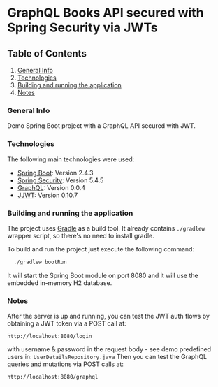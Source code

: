 # GraphQL Books API secured with Spring Security via JWTs

## Table of Contents
1. [General Info](#general-info)
2. [Technologies](#technologies)
3. [Building and running the application](#building-and-running-the-application)
4. [Notes](#notes)

### General Info
Demo Spring Boot project with a GraphQL API secured with JWT.

### Technologies
The following main technologies were used:
* [Spring Boot](https://docs.spring.io/spring-boot/docs/2.4.3/reference/htmlsingle/): Version 2.4.3
* [Spring Security](https://docs.spring.io/spring-security/site/docs/5.4.5/reference/html5/): Version 5.4.5
* [GraphQL](https://graphql.org/code/#java-kotlin): Version 0.0.4
* [JJWT](https://java.jsonwebtoken.io/jjwtdocs.html): Version 0.10.7

### Building and running the application

The project uses [Gradle](https://gradle.org) as a build tool. It already contains
`./gradlew` wrapper script, so there's no need to install gradle.

To build and run the project just execute the following command:

```bash
  ./gradlew bootRun
```

It will start the Spring Boot module on port 8080 and it will use the embedded in-memory H2 database.

### Notes

After the server is up and running, you can test the JWT auth flows by obtaining a JWT token via a POST call at:
```
http://localhost:8080/login
```
with username & password in the request body - see demo predefined users in:
``
UserDetailsRepository.java
``
Then you can test the GraphQL queries and mutations via POST calls at:
````
http://localhost:8080/graphql
````
